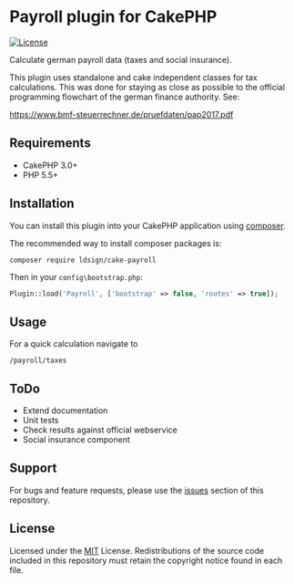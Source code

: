 # Payroll plugin for CakePHP

[![License](https://img.shields.io/badge/license-MIT-blue.svg?style=flat-square)](https://packagist.org/packages/ldsign/cake-payroll)

Calculate german payroll data (taxes and social insurance).

This plugin uses standalone and cake independent classes for tax calculations. This was done for staying as close as possible to the official programming flowchart of the german finance authority. See:

https://www.bmf-steuerrechner.de/pruefdaten/pap2017.pdf

## Requirements

* CakePHP 3.0+
* PHP 5.5+

## Installation

You can install this plugin into your CakePHP application using [composer](http://getcomposer.org).

The recommended way to install composer packages is:

```
composer require ldsign/cake-payroll
```

Then in your `config\bootstrap.php`:
```php
Plugin::load('Payroll', ['bootstrap' => false, 'routes' => true]);
```

## Usage

For a quick calculation navigate to

```
/payroll/taxes
```

## ToDo

* Extend documentation
* Unit tests
* Check results against official webservice
* Social insurance component

## Support

For bugs and feature requests, please use the [issues](https://github.com/ldsign/cake-payroll/issues) section of this repository.

## License

Licensed under the [MIT](http://www.opensource.org/licenses/mit-license.php) License. Redistributions of the source code included in this repository must retain the copyright notice found in each file.
